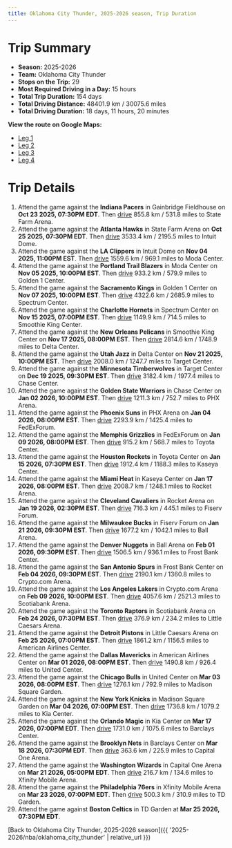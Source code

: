```yaml
---
title: Oklahoma City Thunder, 2025-2026 season, Trip Duration
---
```


# Trip Summary
- **Season:** 2025-2026
- **Team:** Oklahoma City Thunder
- **Stops on the Trip:** 29
- **Most Required Driving in a Day:** 15 hours
- **Total Trip Duration:** 154 days
- **Total Driving Distance:** 48401.9 km / 30075.6 miles
- **Total Driving Duration:** 18 days, 11 hours, 20 minutes

**View the route on Google Maps:**
- [Leg 1](https://www.google.com/maps/dir/Gainbridge+Fieldhouse+Indianapolis+IN/State+Farm+Arena+Atlanta+GA/Intuit+Dome+Inglewood+CA/Moda+Center+Portland+OR/Golden+1+Center+Sacramento+CA/Spectrum+Center+Charlotte+NC/Smoothie+King+Center+New+Orleans+LA/Delta+Center+Salt+Lake+City+UT/Target+Center+Minneapolis+MN/Chase+Center+San+Francisco+CA)
- [Leg 2](https://www.google.com/maps/dir/Chase+Center+San+Francisco+CA/PHX+Arena+Phoenix+AZ/FedExForum+Memphis+TN/Toyota+Center+Houston+TX/Kaseya+Center+Miami+FL/Rocket+Arena+Cleveland+OH/Fiserv+Forum+Milwaukee+WI/Ball+Arena+Denver+CO/Frost+Bank+Center+San+Antonio+TX/Crypto.com+Arena+Los+Angeles+CA)
- [Leg 3](https://www.google.com/maps/dir/Crypto.com+Arena+Los+Angeles+CA/Scotiabank+Arena+Toronto+ON/Little+Caesars+Arena+Detroit+MI/American+Airlines+Center+Dallas+TX/United+Center+Chicago+IL/Madison+Square+Garden+New+York+NY/Kia+Center+Orlando+FL/Barclays+Center+Brooklyn+NY/Capital+One+Arena+Washington+DC/Xfinity+Mobile+Arena+Philadelphia+PA)
- [Leg 4](https://www.google.com/maps/dir/Xfinity+Mobile+Arena+Philadelphia+PA/TD+Garden+Boston+MA)

# Trip Details
1. Attend the game against the **Indiana Pacers** in Gainbridge Fieldhouse on **Oct 23 2025, 07:30PM EDT**. Then [drive](https://www.google.com/maps/dir/Gainbridge+Fieldhouse+Indianapolis+IN/State+Farm+Arena+Atlanta+GA) 855.8 km / 531.8 miles to State Farm Arena.
2. Attend the game against the **Atlanta Hawks** in State Farm Arena on **Oct 25 2025, 07:30PM EDT**. Then [drive](https://www.google.com/maps/dir/State+Farm+Arena+Atlanta+GA/Intuit+Dome+Inglewood+CA) 3533.4 km / 2195.5 miles to Intuit Dome.
3. Attend the game against the **LA Clippers** in Intuit Dome on **Nov 04 2025, 11:00PM EST**. Then [drive](https://www.google.com/maps/dir/Intuit+Dome+Inglewood+CA/Moda+Center+Portland+OR) 1559.6 km / 969.1 miles to Moda Center.
4. Attend the game against the **Portland Trail Blazers** in Moda Center on **Nov 05 2025, 10:00PM EST**. Then [drive](https://www.google.com/maps/dir/Moda+Center+Portland+OR/Golden+1+Center+Sacramento+CA) 933.2 km / 579.9 miles to Golden 1 Center.
5. Attend the game against the **Sacramento Kings** in Golden 1 Center on **Nov 07 2025, 10:00PM EST**. Then [drive](https://www.google.com/maps/dir/Golden+1+Center+Sacramento+CA/Spectrum+Center+Charlotte+NC) 4322.6 km / 2685.9 miles to Spectrum Center.
6. Attend the game against the **Charlotte Hornets** in Spectrum Center on **Nov 15 2025, 07:00PM EST**. Then [drive](https://www.google.com/maps/dir/Spectrum+Center+Charlotte+NC/Smoothie+King+Center+New+Orleans+LA) 1149.9 km / 714.5 miles to Smoothie King Center.
7. Attend the game against the **New Orleans Pelicans** in Smoothie King Center on **Nov 17 2025, 08:00PM EST**. Then [drive](https://www.google.com/maps/dir/Smoothie+King+Center+New+Orleans+LA/Delta+Center+Salt+Lake+City+UT) 2814.6 km / 1748.9 miles to Delta Center.
8. Attend the game against the **Utah Jazz** in Delta Center on **Nov 21 2025, 10:00PM EST**. Then [drive](https://www.google.com/maps/dir/Delta+Center+Salt+Lake+City+UT/Target+Center+Minneapolis+MN) 2008.0 km / 1247.7 miles to Target Center.
9. Attend the game against the **Minnesota Timberwolves** in Target Center on **Dec 19 2025, 09:30PM EST**. Then [drive](https://www.google.com/maps/dir/Target+Center+Minneapolis+MN/Chase+Center+San+Francisco+CA) 3182.4 km / 1977.4 miles to Chase Center.
10. Attend the game against the **Golden State Warriors** in Chase Center on **Jan 02 2026, 10:00PM EST**. Then [drive](https://www.google.com/maps/dir/Chase+Center+San+Francisco+CA/PHX+Arena+Phoenix+AZ) 1211.3 km / 752.7 miles to PHX Arena.
11. Attend the game against the **Phoenix Suns** in PHX Arena on **Jan 04 2026, 08:00PM EST**. Then [drive](https://www.google.com/maps/dir/PHX+Arena+Phoenix+AZ/FedExForum+Memphis+TN) 2293.9 km / 1425.4 miles to FedExForum.
12. Attend the game against the **Memphis Grizzlies** in FedExForum on **Jan 09 2026, 08:00PM EST**. Then [drive](https://www.google.com/maps/dir/FedExForum+Memphis+TN/Toyota+Center+Houston+TX) 915.2 km / 568.7 miles to Toyota Center.
13. Attend the game against the **Houston Rockets** in Toyota Center on **Jan 15 2026, 07:30PM EST**. Then [drive](https://www.google.com/maps/dir/Toyota+Center+Houston+TX/Kaseya+Center+Miami+FL) 1912.4 km / 1188.3 miles to Kaseya Center.
14. Attend the game against the **Miami Heat** in Kaseya Center on **Jan 17 2026, 08:00PM EST**. Then [drive](https://www.google.com/maps/dir/Kaseya+Center+Miami+FL/Rocket+Arena+Cleveland+OH) 2008.7 km / 1248.1 miles to Rocket Arena.
15. Attend the game against the **Cleveland Cavaliers** in Rocket Arena on **Jan 19 2026, 02:30PM EST**. Then [drive](https://www.google.com/maps/dir/Rocket+Arena+Cleveland+OH/Fiserv+Forum+Milwaukee+WI) 716.3 km / 445.1 miles to Fiserv Forum.
16. Attend the game against the **Milwaukee Bucks** in Fiserv Forum on **Jan 21 2026, 09:30PM EST**. Then [drive](https://www.google.com/maps/dir/Fiserv+Forum+Milwaukee+WI/Ball+Arena+Denver+CO) 1677.2 km / 1042.1 miles to Ball Arena.
17. Attend the game against the **Denver Nuggets** in Ball Arena on **Feb 01 2026, 09:30PM EST**. Then [drive](https://www.google.com/maps/dir/Ball+Arena+Denver+CO/Frost+Bank+Center+San+Antonio+TX) 1506.5 km / 936.1 miles to Frost Bank Center.
18. Attend the game against the **San Antonio Spurs** in Frost Bank Center on **Feb 04 2026, 09:30PM EST**. Then [drive](https://www.google.com/maps/dir/Frost+Bank+Center+San+Antonio+TX/Crypto.com+Arena+Los+Angeles+CA) 2190.1 km / 1360.8 miles to Crypto.com Arena.
19. Attend the game against the **Los Angeles Lakers** in Crypto.com Arena on **Feb 09 2026, 10:00PM EST**. Then [drive](https://www.google.com/maps/dir/Crypto.com+Arena+Los+Angeles+CA/Scotiabank+Arena+Toronto+ON) 4057.6 km / 2521.3 miles to Scotiabank Arena.
20. Attend the game against the **Toronto Raptors** in Scotiabank Arena on **Feb 24 2026, 07:30PM EST**. Then [drive](https://www.google.com/maps/dir/Scotiabank+Arena+Toronto+ON/Little+Caesars+Arena+Detroit+MI) 376.9 km / 234.2 miles to Little Caesars Arena.
21. Attend the game against the **Detroit Pistons** in Little Caesars Arena on **Feb 25 2026, 07:00PM EST**. Then [drive](https://www.google.com/maps/dir/Little+Caesars+Arena+Detroit+MI/American+Airlines+Center+Dallas+TX) 1861.2 km / 1156.5 miles to American Airlines Center.
22. Attend the game against the **Dallas Mavericks** in American Airlines Center on **Mar 01 2026, 08:00PM EST**. Then [drive](https://www.google.com/maps/dir/American+Airlines+Center+Dallas+TX/United+Center+Chicago+IL) 1490.8 km / 926.4 miles to United Center.
23. Attend the game against the **Chicago Bulls** in United Center on **Mar 03 2026, 08:00PM EST**. Then [drive](https://www.google.com/maps/dir/United+Center+Chicago+IL/Madison+Square+Garden+New+York+NY) 1276.1 km / 792.9 miles to Madison Square Garden.
24. Attend the game against the **New York Knicks** in Madison Square Garden on **Mar 04 2026, 07:00PM EST**. Then [drive](https://www.google.com/maps/dir/Madison+Square+Garden+New+York+NY/Kia+Center+Orlando+FL) 1736.8 km / 1079.2 miles to Kia Center.
25. Attend the game against the **Orlando Magic** in Kia Center on **Mar 17 2026, 07:00PM EDT**. Then [drive](https://www.google.com/maps/dir/Kia+Center+Orlando+FL/Barclays+Center+Brooklyn+NY) 1731.0 km / 1075.6 miles to Barclays Center.
26. Attend the game against the **Brooklyn Nets** in Barclays Center on **Mar 18 2026, 07:30PM EDT**. Then [drive](https://www.google.com/maps/dir/Barclays+Center+Brooklyn+NY/Capital+One+Arena+Washington+DC) 363.6 km / 225.9 miles to Capital One Arena.
27. Attend the game against the **Washington Wizards** in Capital One Arena on **Mar 21 2026, 05:00PM EDT**. Then [drive](https://www.google.com/maps/dir/Capital+One+Arena+Washington+DC/Xfinity+Mobile+Arena+Philadelphia+PA) 216.7 km / 134.6 miles to Xfinity Mobile Arena.
28. Attend the game against the **Philadelphia 76ers** in Xfinity Mobile Arena on **Mar 23 2026, 07:00PM EDT**. Then [drive](https://www.google.com/maps/dir/Xfinity+Mobile+Arena+Philadelphia+PA/TD+Garden+Boston+MA) 500.3 km / 310.9 miles to TD Garden.
29. Attend the game against **Boston Celtics** in TD Garden at **Mar 25 2026, 07:30PM EDT**.

[Back to Oklahoma City Thunder, 2025-2026 season]({{ '2025-2026/nba/oklahoma_city_thunder' | relative_url }})
